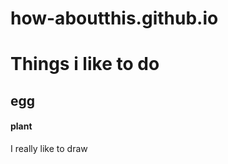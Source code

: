 # how-aboutthis.github.io
<html>
    <head>
        <style>
            h1::selection{
                font-family:lucida Calligraphy;
                font-size:3cm;
                color:orange;
                text-shadow:5px 8px 9px red;
            }
            p::selection{
                font-family:lucida Calligraphy;
                font-size:1cm;
                color:red;
                text-shadow:5px 8px 9px deeppink;
            }
        </style>
    </head>
    <body>
        <h1>Things i like to do</h1>
         <h2>egg</h2>
         <h4>plant</h4>
        <p>I really like to draw</p>
    </body>
</html>

